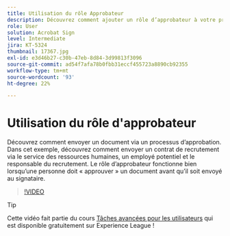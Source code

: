 ```yaml
---
title: Utilisation du rôle Approbateur
description: Découvrez comment ajouter un rôle d’approbateur à votre processus d’approbation de contrat
role: User
solution: Acrobat Sign
level: Intermediate
jira: KT-5324
thumbnail: 17367.jpg
exl-id: e3d46b27-c30b-47eb-8d84-3d99813f3096
source-git-commit: ad54f7afa78b0fbb31eccf455723a8890cb92355
workflow-type: tm+mt
source-wordcount: '93'
ht-degree: 22%

---
```


# Utilisation du rôle d&#39;approbateur

Découvrez comment envoyer un document via un processus d’approbation. Dans cet exemple, découvrez comment envoyer un contrat de recrutement via le service des ressources humaines, un employé potentiel et le responsable du recrutement. Le rôle d’approbateur fonctionne bien lorsqu’une personne doit « approuver » un document avant qu’il soit envoyé au signataire.

>[!VIDEO](https://video.tv.adobe.com/v/343854?quality=12&learn=on&hidetitle=true)

>[!TIP]
>
>Cette vidéo fait partie du cours [Tâches avancées pour les utilisateurs](https://experienceleague.adobe.com/?recommended=Sign-U-1-2020.3) qui est disponible gratuitement sur Experience League !


